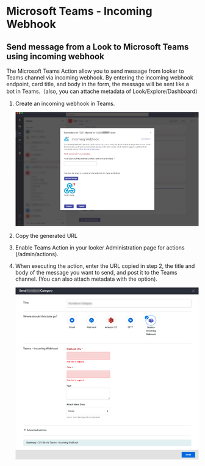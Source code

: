 # Microsoft Teams - Incoming Webhook

## Send message from a Look to Microsoft Teams using incoming webhook

The Microsoft Teams Action allow you to send message from looker to Teams channel via incoming webhook. By entering the incoming webhook endpoint, card title, and body in the form, the message will be sent like a bot in Teams.（also, you can attache metadata of Look/Explore/Dashboard）

1. Create an incoming webhook in Teams.

   ![image1](Teams&#32;Console.png)

2. Copy the generated URL

3. Enable Teams Action in your looker Administration page for actions (/admin/actions).

4. When executing the action, enter the URL copied in step 2, the title and body of the message you want to send, and post it to the Teams channel. (You can also attach metadata with the option).

   ![image2](Teams&#32;Action&#32;Form.png)
